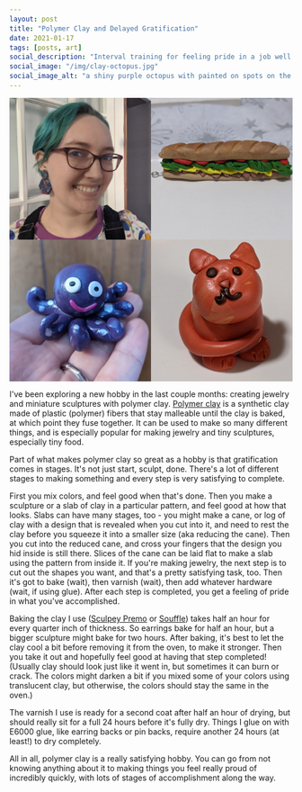 ```yaml
---
layout: post
title: "Polymer Clay and Delayed Gratification"
date: 2021-01-17
tags: [posts, art]
social_description: "Interval training for feeling pride in a job well done."
social_image: "/img/clay-octopus.jpg"
social_image_alt: "a shiny purple octopus with painted on spots on the tentacles and big eyes and a smile sits on an outstretched hand"
---
```


<style>
.img-grid {
    line-height: 0;
    -webkit-column-count: 2;
    -webkit-column-gap: 0px;
    -moz-column-count: 2;
    -moz-column-gap: 0px;
    column-count: 2;
    column-gap: 0px;  
}
.img-grid img {
    width: 100% !important;
    height: auto !important;
}
</style>

<div class='img-grid'>
 <img width="640" height="640" src="/img/clay-earrings.jpg" alt="Cassey, a person with short blue-green hair and red glasses, smiles and shows off blue and pink two-tiered hexagonal earrings." />
 <img width="640" height="640" src="/img/clay-octopus.jpg" alt="a shiny purple octopus with painted on spots on the tentacles and big eyes and a smile sits on an outstretched hand" />
 <img width="640" height="640" src="/img/clay-sandwich.jpg" alt="a tiny, footlong-style sub sandwich with toasted-looking bread" />
 <img width="640" height="640" src="/img/clay-cat.jpg" alt="a miniature sculpture of a round orange cat" />
</div>

I've been exploring a new hobby in the last couple months: creating jewelry and miniature sculptures with polymer clay. [Polymer clay](https://en.wikipedia.org/wiki/Polymer_clay) is a synthetic clay made of plastic (polymer) fibers that stay malleable until the clay is baked, at which point they fuse together. It can be used to make so many different things, and is especially popular for making jewelry and tiny sculptures, especially tiny food.

Part of what makes polymer clay so great as a hobby is that gratification comes in stages. It's not just start, sculpt, done. There's a lot of different stages to making something and every step is very satisfying to complete.

First you mix colors, and feel good when that's done. Then you make a sculpture or a slab of clay in a particular pattern, and feel good at how that looks. Slabs can have many stages, too - you might make a cane, or log of clay with a design that is revealed when you cut into it, and need to rest the clay before you squeeze it into a smaller size (aka reducing the cane). Then you cut into the reduced cane, and cross your fingers that the design you hid inside is still there. Slices of the cane can be laid flat to make a slab using the pattern from inside it. If you're making jewelry, the next step is to cut out the shapes you want, and that's a pretty satisfying task, too. Then it's got to bake (wait), then varnish (wait), then add whatever hardware (wait, if using glue). After each step is completed, you get a feeling of pride in what you've accomplished.

Baking the clay I use ([Sculpey Premo](https://www.sculpey.com/products/polymer-clay/premo-sculpey2) or [Souffle](https://www.sculpey.com/products/polymer-clay/sculpey-souffle-polymer-clay)) takes half an hour for every quarter inch of thickness. So earrings bake for half an hour, but a bigger sculpture might bake for two hours. After baking, it's best to let the clay cool a bit before removing it from the oven, to make it stronger. Then you take it out and hopefully feel good at having that step completed! (Usually clay should look just like it went in, but sometimes it can burn or crack. The colors might darken a bit if you mixed some of your colors using translucent clay, but otherwise, the colors should stay the same in the oven.)

The varnish I use is ready for a second coat after half an hour of drying, but should really sit for a full 24 hours before it's fully dry. Things I glue on with E6000 glue, like earring backs or pin backs, require another 24 hours (at least!) to dry completely.

All in all, polymer clay is a really satisfying hobby. You can go from not knowing anything about it to making things you feel really proud of incredibly quickly, with lots of stages of accomplishment along the way.
